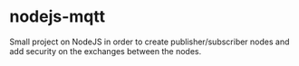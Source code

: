 # nodejs-mqtt

Small project on NodeJS in order to create publisher/subscriber nodes and add security on the exchanges between the nodes.